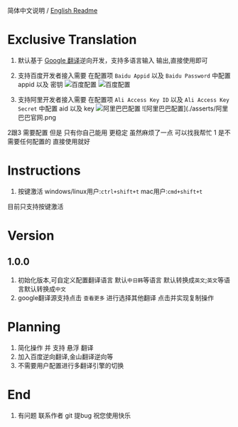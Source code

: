 简体中文说明  / [English Readme](README.en.md)

# Exclusive Translation

1. 默认基于 [Google 翻译](https://translate.google.cn)逆向开发，支持多语言输入 输出,直接使用即可
2. 支持百度开发者接入需要 在配置项 `Baidu Appid` 以及 `Baidu Password` 中配置 appid 以及 密钥
![百度配置](./asserts/百度配置.png)
![百度配置](./asserts/百度官网.png)

3. 支持阿里开发者接入需要 在配置项 `Ali Access Key ID` 以及 `Ali Access Key Secret` 中配置 aid 以及 key
![阿里巴巴配置](./asserts/阿里巴巴配置.png)
![阿里巴巴配置](./asserts/阿里巴巴官网.png

2跟3 需要配置 但是 只有你自己能用 更稳定 虽然麻烦了一点 可以找我帮忙
1 是不需要任何配置的 直接使用就好

# Instructions
1. 按键激活
windows/linux用户:`ctrl+shift+t`
mac用户:`cmd+shift+t`

目前只支持按键激活

# Version
## 1.0.0
1. 初始化版本,可自定义配置翻译语言 默认`中日韩`等语言 默认转换成`英文`;`英文`等语言默认转换成`中文`
2. google翻译源支持点击 `查看更多` 进行选择其他翻译 点击并实现复制操作


# Planning
1. 简化操作 并 支持 悬浮 翻译
2. 加入百度逆向翻译,金山翻译逆向等
3. 不需要用户配置进行多翻译引擎的切换

# End
1. 有问题 联系作者 git 提bug 祝您使用快乐